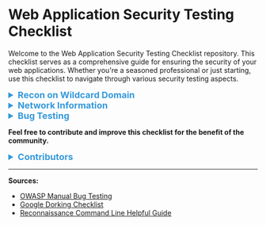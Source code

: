 # Web Application Security Testing Checklist

Welcome to the Web Application Security Testing Checklist repository. This checklist serves as a comprehensive guide for ensuring the security of your web applications. Whether you're a seasoned professional or just starting, use this checklist to navigate through various security testing aspects.

<details>
<summary style="color: #3498db; font-size: 18px;"><strong>Recon on Wildcard Domain</strong></summary>
<details>
<summary style="color: #e74c3c; font-size: 16px;"><strong>Subdomain Enumeration</strong></summary>

- Leverage tools like amass, subfinder, assetfinder, dnsgen, and massdns.
- Utilize diverse wordlists and permutations for subdomain discovery.
- Scrutinize DNS records for wildcard entries and potential subdomains.
</details>

<details>
<summary style="color: #e74c3c; font-size: 16px;"><strong>SSL/TLS Certificate Analysis</strong></summary>

- Use CT logs (crt.sh) for certificate transparency.
- Examine wildcard certificates, including expiration dates and issuer details.
</details>

<details>
<summary style="color: #e74c3c; font-size: 16px;"><strong>Search Engine Dorking</strong></summary>

- Conduct targeted Google searches with advanced operators for subdomain discovery.
- Utilize tools like Shodan and ZoomEye for exposed services.
</details>

<details>
<summary style="color: #e74c3c; font-size: 16px;"><strong>Web Archives</strong></summary>

- Utilize the Wayback Machine to view historical files like robots.txt and URLs.
</details>
</details>

<details>
<summary style="color: #3498db; font-size: 18px;"><strong>Network Information</strong></summary>
<details>
<summary style="color: #e74c3c; font-size: 16px;"><strong>BGP Lookup</strong></summary>

- Use BGP Lookup tools like bgp.he.net for checking IP target information.
- Perform DNS-related checks using tools like DNSDumpster and DigWebInterface.
</details>

<details>
<summary style="color: #e74c3c; font-size: 16px;"><strong>Subdomain Takeover</strong></summary>

- Utilize tools like Can I Take Over XYZ to check for subdomain takeover opportunities.
</details>

<details>
<summary style="color: #e74c3c; font-size: 16px;"><strong>Passive Reconnaissance</strong></summary>

- Use Google Dorks for reconnaissance with advanced search operators.
- Leverage threat intelligence gathering tools like theHarvester.
- Perform WHOIS Lookup to gather domain registration information.
- Analyze robots.txt for insights into the site's structure.
- Spider the website for URLs using tools like gobuster.
- Conduct DNS Enumeration using tools like dnsrecon.
</details>

<details>
<summary style="color: #e74c3c; font-size: 16px;"><strong>Active Reconnaissance</strong></summary>

- Conduct advanced port scanning using Nmap.
- Perform service fingerprinting with banner grabbing.
- Utilize network sniffing fingerprinting using Nmap scripts.
- Check for subdomain takeover using tools like subjack.
- Scan the web application using tools like nikto and gobuster.
- Conduct SSL/TLS vulnerability checks with testssl.sh.
- Verify HTTP security headers using gobuster.
</details>
</details>

<details>
<summary style="color: #3498db; font-size: 18px;"><strong>Bug Testing</strong></summary>
<details>
<summary style="color: #e74c3c; font-size: 16px;"><strong>Injection Vulnerabilities</strong></summary>

- Test for SQL injection vulnerabilities.
- Check for OS command injection vulnerabilities.
- Assess LDAP injection vulnerabilities.
</details>

<details>
<summary style="color: #e74c3c; font-size: 16px;"><strong>Cross-Site Scripting (XSS)</strong></summary>

- Test for reflected XSS vulnerabilities.
- Check for stored XSS vulnerabilities.
- Assess DOM-based XSS vulnerabilities.
</details>

<details>
<summary style="color: #e74c3c; font-size: 16px;"><strong>Cross-Site Request Forgery (CSRF)</strong></summary>

- Test for CSRF vulnerabilities.
- Verify the effectiveness of CSRF protection mechanisms.
</details>

<details>
<summary style="color: #e74c3c; font-size: 16px;"><strong>Security Misconfigurations</strong></summary>

- Check for exposed sensitive information.
- Test for default credentials on administrative interfaces.
- Verify secure configuration of cloud services.
</details>

<details>
<summary style="color: #e74c3c; font-size: 16px;"><strong>Insecure Direct Object References (IDOR)</strong></summary>

- Test for IDOR vulnerabilities.
- Verify that users cannot access unauthorized resources.
</details>

<details>
<summary style="color: #e74c3c; font-size: 16px;"><strong>Server-Side Request Forgery (SSRF)</strong></summary>

- Test for SSRF vulnerabilities.
- Verify that the application filters or blocks malicious requests.
</details>

<details>
<summary style="color: #e74c3c; font-size: 16px;"><strong>File Upload Security</strong></summary>

- Test for unrestricted file uploads.
- Check for proper validation of file types and content.
- Verify secure storage and access controls for uploaded files.
</details>

<details>
<summary style="color: #e74c3c; font-size: 16px;"><strong>XML External Entity (XXE) Injection</strong></summary>

- Test for XXE vulnerabilities in XML parsing.
- Verify that XML inputs are properly validated and sanitized.
</details>

<details>
<summary style="color: #e74c3c; font-size: 16px;"><strong>Security Headers</strong></summary>

- Check for the presence and effectiveness of security headers.
- Include headers such as Content Security Policy (CSP) and Strict-Transport-Security (HSTS).
</details>

<details>
<summary style="color: #e74c3c; font-size: 16px;"><strong>Clickjacking</strong></summary>

- Test for clickjacking vulnerabilities.
- Verify that UI elements cannot be embedded in iframes without proper controls.
</details>

<details>
<summary style="color: #e74c3c; font-size: 16px;"><strong>Business Logic Testing</strong></summary>

- Test for logical flaws in the application workflow.
- Verify the enforcement of business rules and access controls.
- Assess the impact of parameter manipulation on business processes.
</details>

<details>
<summary style="color: #e74c3c; font-size: 16px;"><strong>Cryptographic Vulnerabilities</strong></summary>

- Check for weak or deprecated cryptographic algorithms.
- Verify the secure storage and transmission of sensitive information.
</details>

<details>
<summary style="color: #e74c3c; font-size: 16px;"><strong>Mobile-specific Vulnerabilities</strong></summary>

- Test for mobile application-specific vulnerabilities.
- Verify the security of APIs used by mobile applications.
- Assess the storage and handling of sensitive information on mobile devices.
</details>

<details>
<summary style="color: #e74c3c; font-size: 16px;"><strong>API Security</strong></summary>

- Test the security of APIs for vulnerabilities.
- Verify proper authentication and authorization mechanisms.
- Assess the handling of input data and error messages.
</details>

<details>
<summary style="color: #e74c3c; font-size: 16px;"><strong>IoT-specific Vulnerabilities</strong></summary>

- Test for security vulnerabilities in IoT devices.
- Assess the communication security of IoT devices.
- Verify the security of firmware and update mechanisms.
</details>
</details>

**Feel free to contribute and improve this checklist for the benefit of the community.**

<details>
<summary style="color: #3498db; font-size: 18px;"><strong>Contributors</strong></summary>

- [Sicko]
- [Reconnaissance Command Line Helpful Guide](https://docs.google.com/document/d/1TPPJwzTl8-sqQCLV7dJoKG-0oqDTLdaKcaQUZBA0vmU/edit#heading=h.ab50wugjcygo)
</details>

---

**Sources:**
- [OWASP Manual Bug Testing](https://gist.github.com/cyberheartmi9/c993542044fdc45834837c3f88484a63)
- [Google Dorking Checklist](https://docs.google.com/document/d/1E64dNgDqQDyXtrj0EPsb4Pi28HXLtvS0buyGsY_78IA/edit)
- [Reconnaissance Command Line Helpful Guide](https://docs.google.com/document/d/1TPPJwzTl8-sqQCLV7dJoKG-0oqDTLdaKcaQUZBA0vmU/edit#heading=h.ab50wugjcygo)
